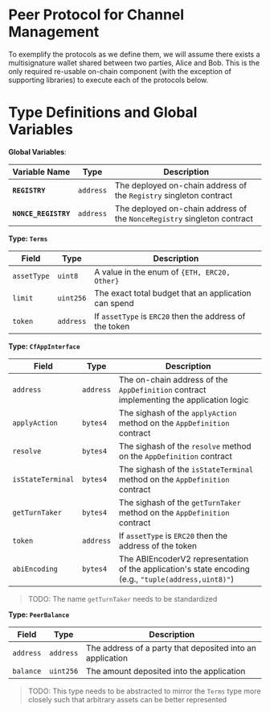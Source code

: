 # Peer Protocol for Channel Management

To exemplify the protocols as we define them, we will assume there exists a multisignature wallet shared between two parties, Alice and Bob. This is the only required re-usable on-chain component (with the exception of supporting libraries) to execute each of the protocols below.

# Type Definitions and Global Variables

**Global Variables**:

|    Variable Name     |   Type    |                               Description                               |
| -------------------- | --------- | ----------------------------------------------------------------------- |
| **`REGISTRY`**       | `address` | The deployed on-chain address of the `Registry` singleton contract      |
| **`NONCE_REGISTRY`** | `address` | The deployed on-chain address of the `NonceRegistry` singleton contract |

**Type: `Terms`**

|    Field    |   Type    |                       Description                       |
| ----------- | --------- | ------------------------------------------------------- |
| `assetType` | `uint8`   | A value in the enum of `{ETH, ERC20, Other}`            |
| `limit`     | `uint256` | The exact total budget that an application can spend    |
| `token`     | `address` | If `assetType` is `ERC20` then the address of the token |

**Type: `CfAppInterface`**

|       Field       |   Type    |                                             Description                                              |
| ----------------- | --------- | ---------------------------------------------------------------------------------------------------- |
| `address`         | `address` | The on-chain address of the `AppDefinition` contract implementing the application logic              |
| `applyAction`     | `bytes4`  | The sighash of the `applyAction` method on the `AppDefinition` contract                              |
| `resolve`         | `bytes4`  | The sighash of the `resolve` method on the `AppDefinition` contract                                  |
| `isStateTerminal` | `bytes4`  | The sighash of the `isStateTerminal` method on the `AppDefinition` contract                          |
| `getTurnTaker`    | `bytes4`  | The sighash of the `getTurnTaker` method on the `AppDefinition` contract                             |
| `token`           | `address` | If `assetType` is `ERC20` then the address of the token                                              |
| `abiEncoding`     | `bytes4`  | The ABIEncoderV2 representation of the application's state encoding (e.g., `"tuple(address,uint8)"`) |

> TODO: The name `getTurnTaker` needs to be standardized

**Type: `PeerBalance`**

|   Field   |   Type    |                        Description                        |
| --------- | --------- | --------------------------------------------------------- |
| `address` | `address` | The address of a party that deposited into an application |
| `balance` | `uint256` | The amount deposited into the application                 |

> TODO: This type needs to be abstracted to mirror the `Terms` type more closely such that arbitrary assets can be better represented
